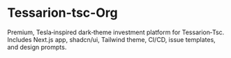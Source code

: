 # Tessarion-tsc-Org
Premium, Tesla‑inspired dark‑theme investment platform for Tessarion‑Tsc. Includes Next.js app, shadcn/ui, Tailwind theme, CI/CD, issue templates, and design prompts.
